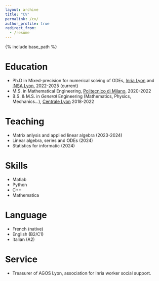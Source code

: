 ```yaml
---
layout: archive
title: "CV"
permalink: /cv/
author_profile: true
redirect_from:
  - /resume
---
```


{% include base_path %}

Education
======
* Ph.D in Mixed-precision for numerical solving of ODEs, [Inria Lyon](https://www.inria.fr/fr/centre-inria-de-lyon) and [INSA Lyon](https://www.insa-lyon.fr/), 2022-2025 (current)
* M.S. in Mathematical Engineering, [Politecnico di Milano](https://www.polimi.it/en/), 2020-2022
* B.S. & M.S. in *General* Engineering (Mathematics, Physics, Mechanics...), [Centrale Lyon](https://www.ec-lyon.fr/en) 2018-2022

Teaching
======
* Matrix anlysis and applied linear algebra (2023-2024)
* Linear algebra, series and ODEs (2024)
* Statistics for informatic (2024)
  
Skills
======
* Matlab
* Python 
* C++
* Mathematica

Language
======
* French (native)
* English (B2/C1)
* Italian (A2)

Service
======
* Treasurer of AGOS Lyon, association for Inria worker social support.
